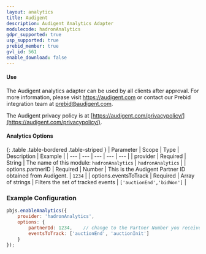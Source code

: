 ```yaml
---
layout: analytics
title: Audigent
description: Audigent Analytics Adapter
modulecode: hadronAnalytics
gdpr_supported: true
usp_supported: true
prebid_member: true
gvl_id: 561
enable_download: false
---
```


#### Use

The Audigent analytics adapter can be used by all clients after approval. For more information,
please visit <a href="https://audigent.com">https://audigent.com</a> or contact our Prebid integration team at <prebid@audigent.com>.

The Audigent privacy policy is at [https://audigent.com/privacypolicy/](https://audigent.com/privacypolicy/).

#### Analytics Options

{: .table .table-bordered .table-striped }
| Parameter | Scope | Type | Description | Example |
| --- | --- | --- | --- | --- |
| provider | Required | String | The name of this module: `hadronAnalytics` | `hadronAnalytics` |
| options.partnerID | Required | Number | This is the Audigent Partner ID obtained from Audigent. | `1234` |
| options.eventsToTrack | Required | Array of strings | Filters the set of tracked events | `['auctionEnd','bidWon']` |

### Example Configuration

```javascript
pbjs.enableAnalytics({
    provider: 'hadronAnalytics',
    options: {
        partnerId: 1234,    // change to the Partner Number you received from Audigent
        eventsToTrack: ['auctionEnd', 'auctionInit']
    }
});
```
